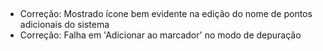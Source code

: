 ##

- Correção: Mostrado ícone bem evidente na edição do nome de pontos adicionais do sistema
- Correção: Falha em 'Adicionar ao marcador' no modo de depuração
